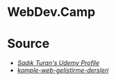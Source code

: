 # WebDev.Camp

# Source

* *[Sadık Turan's Udemy Profile](https://www.udemy.com/user/sadikturan/)*
* *[komple-web-gelistirme-dersleri](https://github.com/sadikturan/komple-web-gelistirme-dersleri)*
